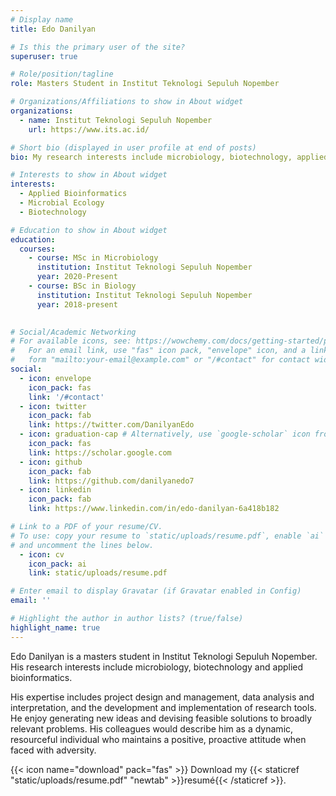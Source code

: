 ```yaml
---
# Display name
title: Edo Danilyan

# Is this the primary user of the site?
superuser: true

# Role/position/tagline
role: Masters Student in Institut Teknologi Sepuluh Nopember

# Organizations/Affiliations to show in About widget
organizations:
  - name: Institut Teknologi Sepuluh Nopember
    url: https://www.its.ac.id/

# Short bio (displayed in user profile at end of posts)
bio: My research interests include microbiology, biotechnology, applied bioinformatics.

# Interests to show in About widget
interests:
  - Applied Bioinformatics
  - Microbial Ecology
  - Biotechnology

# Education to show in About widget
education:
  courses:
    - course: MSc in Microbiology
      institution: Institut Teknologi Sepuluh Nopember
      year: 2020-Present
    - course: BSc in Biology
      institution: Institut Teknologi Sepuluh Nopember
      year: 2018-present
    

# Social/Academic Networking
# For available icons, see: https://wowchemy.com/docs/getting-started/page-builder/#icons
#   For an email link, use "fas" icon pack, "envelope" icon, and a link in the
#   form "mailto:your-email@example.com" or "/#contact" for contact widget.
social:
  - icon: envelope
    icon_pack: fas
    link: '/#contact'
  - icon: twitter
    icon_pack: fab
    link: https://twitter.com/DanilyanEdo
  - icon: graduation-cap # Alternatively, use `google-scholar` icon from `ai` icon pack
    icon_pack: fas
    link: https://scholar.google.com
  - icon: github
    icon_pack: fab
    link: https://github.com/danilyanedo7
  - icon: linkedin
    icon_pack: fab
    link: https://www.linkedin.com/in/edo-danilyan-6a418b182

# Link to a PDF of your resume/CV.
# To use: copy your resume to `static/uploads/resume.pdf`, enable `ai` icons in `params.toml`,
# and uncomment the lines below.
  - icon: cv
    icon_pack: ai
    link: static/uploads/resume.pdf

# Enter email to display Gravatar (if Gravatar enabled in Config)
email: ''

# Highlight the author in author lists? (true/false)
highlight_name: true
---
```


Edo Danilyan is a masters student in Institut Teknologi Sepuluh Nopember. His research interests include microbiology, biotechnology and applied bioinformatics. 

His expertise includes project design and management, data analysis and interpretation, and the development and implementation of research tools. He enjoy generating new ideas and devising feasible solutions to broadly relevant problems. His colleagues would describe him as a dynamic, resourceful individual who maintains a positive, proactive attitude when faced with adversity.

{{< icon name="download" pack="fas" >}} Download my {{< staticref "static/uploads/resume.pdf" "newtab" >}}resumé{{< /staticref >}}.
